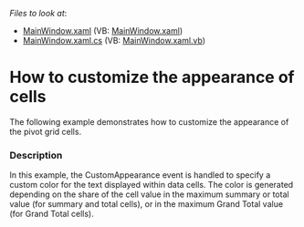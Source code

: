 <!-- default file list -->
*Files to look at*:

* [MainWindow.xaml](./CS/CustomAppearance/MainWindow.xaml) (VB: [MainWindow.xaml](./VB/CustomAppearance/MainWindow.xaml))
* [MainWindow.xaml.cs](./CS/CustomAppearance/MainWindow.xaml.cs) (VB: [MainWindow.xaml.vb](./VB/CustomAppearance/MainWindow.xaml.vb))
<!-- default file list end -->
# How to customize the appearance of cells


<p>The following example demonstrates how to customize the appearance of the pivot grid cells.<br />
</p>


<h3>Description</h3>

<p>In this example, the CustomAppearance event is handled to specify a custom color for the text displayed within data cells. The color is generated depending on the share of the cell value in the maximum summary or total value (for summary and total cells), or in the maximum Grand Total value (for Grand Total cells).</p>

<br/>


